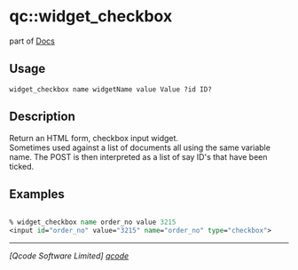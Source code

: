 qc::widget_checkbox
===================

part of [Docs](.)

Usage
-----
`
	widget_checkbox name widgetName value Value ?id ID? 
    `

Description
-----------
Return an HTML form, checkbox input widget.<br>
    Sometimes used against a list of documents all using the same variable name. The POST is then interpreted as a list of say ID's that have been ticked.

Examples
--------
```tcl

% widget_checkbox name order_no value 3215
<input id="order_no" value="3215" name="order_no" type="checkbox">


```

----------------------------------
*[Qcode Software Limited] [qcode]*

[qcode]: http://www.qcode.co.uk "Qcode Software"